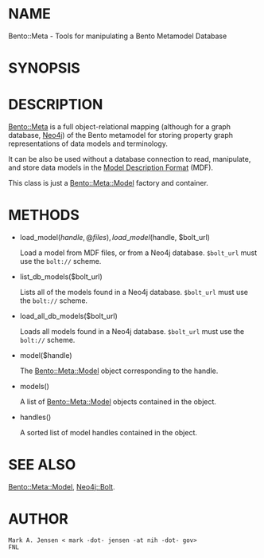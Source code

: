 # NAME

Bento::Meta - Tools for manipulating a Bento Metamodel Database

# SYNOPSIS

# DESCRIPTION

[Bento::Meta](/perl/lib/Bento/Meta.md) is a full object-relational mapping (although for a graph
database, [Neo4j](https://neo4j.com)) of the Bento metamodel for storing
property graph representations of data models and terminology.

It can be also be used without a database connection to read, manipulate, 
and store data models in the 
[Model Description Format](https://github.com/CBIIT/bento-mdf) (MDF). 

This class is just a [Bento::Meta::Model](/perl/lib/Bento/Meta/Model.md) factory and container. 

# METHODS

- load\_model($handle, @files), load\_model($handle, $bolt\_url)

    Load a model from MDF files, or from a Neo4j database. `$bolt_url` must
    use the `bolt://` scheme.

- list\_db\_models($bolt\_url)

    Lists all of the models found in a Neo4j database. `$bolt_url` must
    use the `bolt://` scheme. 

- load\_all\_db\_models($bolt\_url)

    Loads all models found in a Neo4j database.  `$bolt_url` must
    use the `bolt://` scheme. 

- model($handle)

    The [Bento::Meta::Model](/perl/lib/Bento/Meta/Model.md) object corresponding to the handle.

- models()

    A list of [Bento::Meta::Model](/perl/lib/Bento/Meta/Model.md) objects contained in the object.

- handles()

    A sorted list of model handles contained in the object.

# SEE ALSO

[Bento::Meta::Model](/perl/lib/Bento/Meta/Model.md), [Neo4j::Bolt](https://metacpan.org/pod/Neo4j::Bolt).

# AUTHOR

    Mark A. Jensen < mark -dot- jensen -at nih -dot- gov>
    FNL
